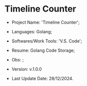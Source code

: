 # Timeline Counter

- Project Name: 'Timeline Counter';
- Languages: Golang;
- Softwares/Work Tools: 'V.S. Code';
- Resume: Golang Code Storage;
- Obs: ;
- Version: v.1.0.0

- Last Update Date: 28/12/2024.

##